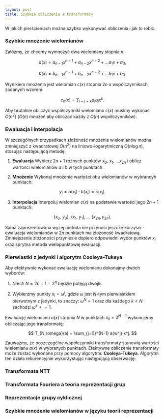 ```yaml
---
layout: post
title: Szybkie obliczenia a transformaty
---
```


W jakich pierścieniach można szybko wykonywać obliczenia i jak to robić.

### Szybkie mnożenie wielomianów

Załóżmy, że chcemy wymnożyć dwa wielomiany stopnia $n$:

$$ a(x) = a_{n-1} x^{n-1} + a_{n-2} x^{n-2} + \ldots a_1 x + a_0, $$

$$ b(x) = b_{n-1} x^{n-1} + b_{n-2} x^{n-2} + \ldots b_1 x + b_0. $$

Wynikiem mnożenia jest wielomian $c(x)$ stopnia $2n$ o współczynnikach, zadanych wzorem:

$$ c_k(x) = \sum_{i+j=k} a_ib_j x^k. $$

Aby brutalnie obliczyć współczynniki wielomianu $c(x)$ musimy wykonać $O(n^2)$
($O(n)$ mnożeń aby obliczać każdy z $O(n)$ współczynników).

### Ewaluacja i interpolacja

W szczególnych przypadkach złożóność mnożenia wielomianów można zmniejszyć z kwadratowej $O(n^2)$
na liniowo-logarytmiczną $O(n \log{n})$, stosując następującą metodę:

1. **Ewaluacja** Wybierz $2n+1$ różnych punktów $x_0,~x_1,~\ldots x_{2n}$ i oblicz wartosci
wielomianów $a$ i $b$ w tych punktach.

2. **Mnożenie** Wykonaj mnożenie wartości obu wielomianów w wybrancyh punktach:

$$ y_i = a(x_i) \cdot b(x_i) = c(x_i).$$

3. **Interpolacja** Interpoluj wielomian $c(x)$ na podstawie wartości jego $2n+1$ punktach:

$$ (x_0,~y_0),~(x_1,~y_1),~\ldots~(x_{2n}, y_{2n}). $$

Sama zaprezentowana wyżej metoda nie przynosi jeszcze korzyści - ewaluacja wielomianów
w $2n$ punktach ma złożoność kwadratową. Zmniejszenie złożoności przyniesie dopiero
odpowiedni wybór punktów $x_i$ oraz sprytna metoda wielopunktowej ewaluacji.

### Pierwiastki z jedynki i algorytm Cooleya-Tukeya

Aby efektywnie wykonać ewaluację wielomianu dokonajmy dwóch wyborów:

1. Niech $N = 2n + 1 = 2^q$ będzię potęgą dwójki.

2. Wybierzmy punkty $x_i = \omega^i$, gdzie $\omega$ jest $N$-tym pierwiastkiem pierwotnym z jedynki, to znaczy:
  $\omega^N = 1$ oraz dla każdego $k<N$ zachodzi $\omega^k \neq = 1$.

Ewaluację wielomianu $a(x)$ stopnia $N$ w punktach ${x_i}_i=0^{N-1}$ wykonujemy obliczając jego transformatę:

$$ T_{N,\omega}(a) = \sum_{j=0}^{N-1} a(w^j) x^j. $$

Zauważmy, że poszczególne współczynniki transformaty stanowią wartości wielomianu $a(x)$ w wybranych punktach.
Efektywne obliczenie transformaty może zostać wykonane przy pomocy algorytmu **Cooleya-Tukeya**. Algorytm ten działa
rekurencyjnie wykorzystując następującą obserwację:

### Transformata NTT

### Transformata Fouriera a teoria reprezentacji grup

### Reprezentacje grupy cyklicznej

### Szybkie mnożenie wielomianów w języku teorii reprezentacji
